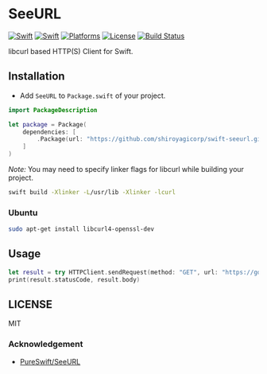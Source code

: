 # SeeURL

[![Swift](https://img.shields.io/badge/swift-3.0-orange.svg?style=flat)](https://developer.apple.com/swift/)
[![Swift](https://img.shields.io/badge/swift-3.1-orange.svg?style=flat)](https://developer.apple.com/swift/)
[![Platforms](https://img.shields.io/badge/platform-macOS%20%7C%20Linux-lightgrey.svg)](https://developer.apple.com/swift/)
[![License](https://img.shields.io/badge/license-MIT-71787A.svg)](https://tldrlegal.com/license/mit-license)
[![Build Status](https://travis-ci.org/shiroyagicorp/swift-seeurl.svg?branch=master)](https://travis-ci.org/shiroyagicorp/swift-seeurl)

libcurl based HTTP(S) Client for Swift.

## Installation

* Add `SeeURL` to `Package.swift` of your project.

```swift
import PackageDescription

let package = Package(
    dependencies: [
        .Package(url: "https://github.com/shiroyagicorp/swift-seeurl.git", majorVersion: 1, minor: 6)
    ]
)
```

_Note:_ You may need to specify linker flags for libcurl while building your project.

```sh
swift build -Xlinker -L/usr/lib -Xlinker -lcurl
```


### Ubuntu

```sh
sudo apt-get install libcurl4-openssl-dev
```


## Usage

```swift
let result = try HTTPClient.sendRequest(method: "GET", url: "https://google.com")
print(result.statusCode, result.body)
```

## LICENSE

MIT

### Acknowledgement

* [PureSwift/SeeURL](https://github.com/PureSwift/SeeURL)